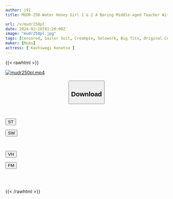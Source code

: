 ```yaml
---
author: j91
title: MUDR-250 Water Honey Girl 1 & 2 A Boring Middle-aged Teacher With Creepy Glasses Sleep-rapes A Beautiful Girl With Big Breasts In A Uniform. Konatsu Kashiwagi

url: /v/mudr250pl
date: 2024-02-16T01:20:00Z
image: "mudr250pl.jpg"
tags: [Censored, Sailor Suit, Creampie, Solowork, Big Tits, Original Collaboration	]
maker: [Muku]
actress: [ Kashiwagi Konatsu ]
---
```



{{< rawhtml >}}

<div class="video" data-videoid="Y62xDGwkJdfvQ9y">
    <a href="javascript:;">
        <img src="/v/mudr250pl/mudr250pl.jpg" width="WIDTH" height="HEIGHT" alt="mudr250pl.mp4" loading="lazy">
    </a>
</div>

<script type="text/javascript" src="https://j91.asia/asset/on-demand-st.js"></script>

<br>
  <link rel="stylesheet" href="https://j91.asia/asset/bs5.css">
  
  <center>
  <button class="btn btn-primary" type="button" data-bs-toggle="collapse" data-bs-target=".multi-collapse" aria-expanded="false" aria-controls="multiCollapseExample1 multiCollapseExample2"><h2>Download</h2></button></center>
</p>
<div class="row">
  <div class="col">
    <div class="collapse multi-collapse" id="multiCollapseExample1">
      <div class="card card-body">
	      	      <br>
<div class="buttons">  
<p><a href="https://streamtape.to/v/Y62xDGwkJdfvQ9y" target="_blank"><button class="btn-hover color-3"><i class="fa fa-download"></i> ST</button></a></p>
<p><a href="https://cdnwish.com/ojikvrre9n0h" target="_blank"><button class="btn-hover color-2"><i class="fa fa-download"></i> SW</button></a></p></div>
    </div>
  </div>
</div>
  <div class="col">
    <div class="collapse multi-collapse" id="multiCollapseExample2">
      <div class="card card-body">
	      <br>
<div class="buttons">
<p><a href="javascript:;" target="_blank"><button class="btn-hover color-9"><i class="fa fa-download"></i> VH</button></a></p>
<p><a href="javascript:;"><button class="btn-hover color-8"><i class="fa fa-download"></i> FM</button></a></p></div>
<br><br>
      </div>
    </div>
  </div>
</div>

{{< /rawhtml >}}